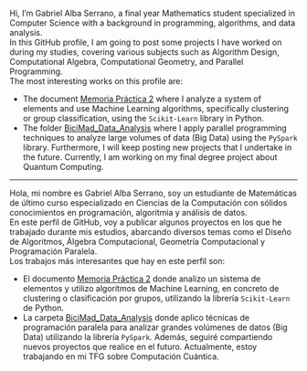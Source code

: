 Hi, I’m Gabriel Alba Serrano, a final year Mathematics student specialized in Computer Science with a background in programming, algorithms, and data analysis. <br>
In this GitHub profile, I am going to post some projects I have worked on during my studies, covering various subjects such as Algorithm Design, 
Computational Algebra, Computational Geometry, and Parallel Programming. <br>
The most interesting works on this profile are:
- The document [Memoria Práctica 2](https://github.com/GabrielAlbaSerrano/Computational_Geometry/blob/main/Memoria%20pr%C3%A1ctica%202%20-%20Diagrama%20de%20Voronoi%20y%20Clustering.pdf) where I analyze a system of elements and use Machine Learning algorithms, specifically clustering or group classification, using the `Scikit-Learn` library in Python.
- The folder [BiciMad_Data_Analysis](https://github.com/GabrielAlbaSerrano/Parallel_Programming/tree/main/BiciMad_Data_Analysis) where I apply parallel programming techniques to analyze large volumes of data (Big Data) using the `PySpark` library.
Furthermore, I will keep posting new projects that I undertake in the future. Currently, I am working on my final degree project about Quantum Computing.

------------

Hola, mi nombre es Gabriel Alba Serrano, soy un estudiante de Matemáticas de último curso especializado en Ciencias de la Computación con sólidos
conocimientos en programación, algoritmia y análisis de datos. <br>
En este perfil de GitHub, voy a publicar algunos proyectos en los que he trabajado durante mis estudios, abarcando diversos temas como el Diseño de Algoritmos, 
Álgebra Computacional, Geometría Computacional y Programación Paralela. <br>
Los trabajos más interesantes que hay en este perfil son:
- El documento [Memoria Práctica 2](https://github.com/GabrielAlbaSerrano/Computational_Geometry/blob/main/Memoria%20pr%C3%A1ctica%202%20-%20Diagrama%20de%20Voronoi%20y%20Clustering.pdf)
donde analizo un sistema de elementos y utilizo algoritmos de Machine Learning, en concreto de clustering o clasificación por grupos, utilizando la librería `Scikit-Learn` de Python.
- La carpeta [BiciMad_Data_Analysis](https://github.com/GabrielAlbaSerrano/Parallel_Programming/tree/main/BiciMad_Data_Analysis) donde aplico técnicas de programación paralela para
analizar grandes volúmenes de datos (Big Data) utilizando la librería `PySpark`.
Además, seguiré compartiendo nuevos proyectos que realice en el futuro. Actualmente, estoy trabajando en mi TFG sobre Computación Cuántica.
